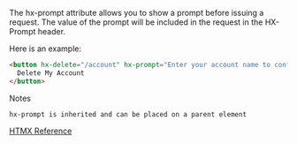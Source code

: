 The hx-prompt attribute allows you to show a prompt before issuing a request. The value of the prompt will be included in the request in the HX-Prompt header.

Here is an example:

```html
<button hx-delete="/account" hx-prompt="Enter your account name to confirm deletion">
  Delete My Account
</button>
```

Notes

    hx-prompt is inherited and can be placed on a parent element


[HTMX Reference](https://htmx.org/attributes/hx-prompt/)

